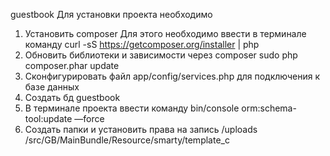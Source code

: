 guestbook
Для установки проекта необходимо
1) Установить composer
Для этого необходимо ввести в терминале команду
curl -sS https://getcomposer.org/installer | php
2) Обновить библиотеки и зависимости через composer
sudo php composer.phar update
3) Сконфигурировать файл app/config/services.php для подключения к базе данных
4) Создать бд guestbook
5) В терминале проекта ввести команду
bin/console orm:schema-tool:update —force
6) Создать папки и установить права на запись
/uploads
/src/GB/MainBundle/Resource/smarty/template_c

